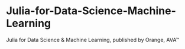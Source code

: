 # Julia-for-Data-Science-Machine-Learning
Julia for Data Science &amp; Machine Learning, published by Orange, AVA™
